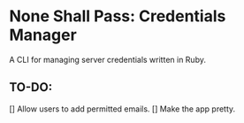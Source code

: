 # None Shall Pass: Credentials Manager

A CLI for managing server credentials written in Ruby.

## TO-DO:

[] Allow users to add permitted emails.
[] Make the app pretty.
